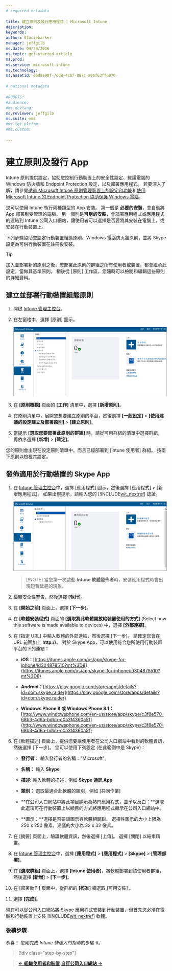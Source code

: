 ```yaml
---
# required metadata

title: 建立原則及發行應用程式 | Microsoft Intune
description:
keywords:
author: Staciebarker
manager: jeffgilb
ms.date: 04/28/2016
ms.topic: get-started-article
ms.prod:
ms.service: microsoft-intune
ms.technology:
ms.assetid: e0d8e98f-7dd8-4cbf-887c-a9af63ffe970

# optional metadata

#ROBOTS:
#audience:
#ms.devlang:
ms.reviewer: jeffgilb
ms.suite: ems
#ms.tgt_pltfrm:
#ms.custom:

---
```


# 建立原則及發行 App
Intune 原則提供設定，協助您控制行動裝置上的安全性設定、維護電腦的 Windows 防火牆和 Endpoint Protection 設定，以及部署應用程式。 若要深入了解，請參閱[透過 Microsoft Intune 原則管理裝置上的設定和功能](/Intune/deploy-use/manage-settings-and-features-on-your-devices-with-microsoft-intune-policies)和[使用 Microsoft Intune 的 Endpoint Protection 協助保護 Windows 電腦](/Intune/deploy-use/help-secure-windows-pcs-with-endpoint-protection-for-microsoft-intune)。

您可以使用 Intune 執行兩種類型的 App 安裝。 第一個是 **必要的安裝**，會自動將 App 部署到受管理的電腦。 另一個則是**可用的安裝**，會部署應用程式或應用程式的連結到 Intune 公司入口網站，讓使用者可以選擇是否要將其安裝在電腦上，或安裝在行動裝置上。

<!-- this section really isn't necessary and confuses a lot of people because most mobile device apps aren't licensed this way (and our licensing/reporting features aren't super helpful). I think it's best to avoid this during a quick start guide.

Before using Intune to deploy apps, make sure that you have the appropriate licenses to publish, distribute, and use the app. The Licenses workspace lets you add and manage license agreement information for apps or software purchased through Microsoft Volume Licensing agreements, and for Microsoft or non-Microsoft software that was purchased by other means. You can then create license reports that display managed license usage information throughout your company to stay informed of license usage activity.
-->

下列步驟協助您設定行動裝置組態原則、Windows 電腦防火牆原則，並將 Skype 設定為可供行動裝置在註冊後安裝。

> [!TIP]
> 加入並部署新的原則之後，您部署此原則的群組之所有使用者或裝置，都會繼承此設定，當做其基準原則。 稍後從 [原則] 工作區，您隨時可以檢閱和編輯這些原則的詳細資料。


## 建立並部署行動裝置組態原則

1.  開啟 [Intune 管理主控台](https://manage.microsoft.com/)。

2.  在左窗格中，選擇 [原則] 圖示。

    ![admin-console-policy-workspace](./media/policy.png)

3.  在 **[原則概觀]** 頁面的 **[工作]** 清單中，選擇 **[新增原則]**。

4.  在原則清單中，展開您想要建立原則的平台，然後選擇 **[一般設定]** > **[使用建議的設定建立及部署原則]** > **[建立原則]**。

5.  當提示 **[選取您要部署此原則的群組]** 時，請從可用群組的清單中選擇群組，再依序選擇 **[新增]**  >  **[確定]**。

您的原則會出現在設定原則清單中，而且已經部署到 [Intune 使用者] 群組。 按兩下原則以檢視其設定。

## 發佈適用於行動裝置的 Skype App

1.  在 [Intune 管理主控台](https://manage.microsoft.com/)中，選擇 [應用程式] 圖示，然後選擇 [應用程式] > [新增應用程式]。 如果出現提示，請輸入您的 [!INCLUDE[wit_nextref](../includes/wit_nextref_md.md)] 認證。

    ![admin-console-apps-workspace](./media/apps.png)

    > [!NOTE] 當您第一次啟動 **Intune 軟體發佈者**時，安裝應用程式時會出現短暫延遲的現象。

2.  檢閱安全性警告，然後選擇 **[執行]**。

3.  在 **[開始之前]** 頁面上，選擇 **[下一步]**。

4.  在 **[軟體安裝程式]** 頁面的 **[選取將此軟體開放給裝置使用的方式]** (Select how this software is made available to devices) 中，選擇 **[外部連結]**。

5.  在 [指定 URL] 中輸入軟體的外部連結，然後選擇 [下一步]。 請確定您會在 URL 前面加上 **http://**。 對於 Skype App，可以使用符合您所使用行動裝置平台的下列連結：

    -   **iOS：**[https://itunes.apple.com/us/app/skype-for-iphone/id304878510?mt%3D8](https://itunes.apple.com/us/app/skype-for-iphone/id304878510?mt%3D8)

    -   **Android：**[https://play.google.com/store/apps/details?id=com.skype.raider](https://play.google.com/store/apps/details?id=com.skype.raider)

    -   **Windows Phone 8 或 Windows Phone 8.1：**[http://www.windowsphone.com/en-us/store/app/skype/c3f8e570-68b3-4d6a-bdbb-c0a3f4360a51](http://www.windowsphone.com/en-us/store/app/skype/c3f8e570-68b3-4d6a-bdbb-c0a3f4360a51)

6.  在 [軟體描述] 頁面上，提供您要讓使用者在公司入口網站中看到的軟體資訊，然後選擇 [下一步]。 您可以使用下列設定 (在此範例中是 Skype)：

    -   **發行者：** 輸入發行者的名稱："Microsoft"。

    -   **名稱：** 輸入 **Skype**

    -   **描述:** 輸入軟體的描述，例如 **Skype 通訊 App**

    -   **類別：** 選取最適合此軟體的類別，例如 [共同作業] 

    -   **在公司入口網站中將此項目顯示為熱門應用程式，並予以反白：**選取此選項可在行動裝置上以顯目的方式將應用程式顯示在公司入口網站中。

    -   **圖示：**選擇是否要讓圖示與軟體相關聯。 選擇性圖示的大小上限為 250 x 250 像素，建議的大小為 32 x 32 像素。

7.  在 [摘要] 頁面上，驗證軟體資訊，然後選擇 [上傳]。 選擇 [關閉] 以結束精靈。

8.  在 [Intune 管理主控台](https://manage.microsoft.com/)中，選擇 **[應用程式]** > **[應用程式]** > **[Skype]** > **[管理部署]**。

9. 在 **[選取群組]** 頁面上，選擇 **[Intune 使用者]**，將軟體部署到該使用者群組，然後選擇 **[新增]** > **[下一步]**。

10. 在 [部署動作]  頁面中，從群組的 **[核准]** 欄選取 [可用安裝]  。

11. 選擇 **[完成]**。

現在可以從公司入口網站將 Skype 應用程式安裝到行動裝置，但首先您必須在電腦和行動裝置上安裝 [!INCLUDE[wit_nextref](../includes/wit_nextref_md.md)] 軟體。


### 後續步驟
恭喜！ 您剛完成 *Intune 快速入門指南*的步驟 6。

>[!div class="step-by-step"]

>[&larr; **組織使用者和裝置**](.\start-with-a-paid-subscription-to-microsoft-intune-step-5.md)       [**自訂公司入口網站** &rarr;](.\start-with-a-paid-subscription-to-microsoft-intune-step-7.md)  


<!--HONumber=Jun16_HO3-->


